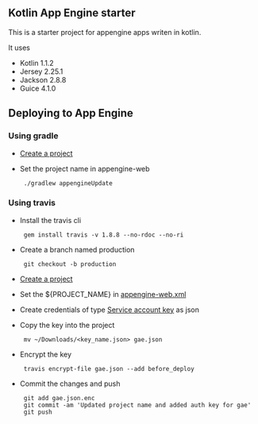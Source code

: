 Kotlin App Engine starter
------------------------

This is a starter project for appengine apps writen in kotlin.

It uses

 * Kotlin 1.1.2
 * Jersey 2.25.1
 * Jackson 2.8.8
 * Guice 4.1.0


Deploying to App Engine
-----------------------


### Using gradle

 * [Create a project](https://console.cloud.google.com/projectcreate)
 * Set the project name in appengine-web
 
        ./gradlew appengineUpdate
    

### Using travis

 * Install the travis cli
 
        gem install travis -v 1.8.8 --no-rdoc --no-ri

 * Create a branch named production
    
        git checkout -b production
    
 * [Create a project](https://console.cloud.google.com/projectcreate)
 * Set the ${PROJECT_NAME} in [appengine-web.xml](src/main/webapp/WEB-INF/appengine-web.xml)
 * Create credentials of type [Service account key](https://console.developers.google.com/apis/credentials/serviceaccountkey) as json
 * Copy the key into the project
 
        mv ~/Downloads/<key_name.json> gae.json
 
 * Encrypt the key
 
        travis encrypt-file gae.json --add before_deploy
        
 * Commit the changes and push
 
        git add gae.json.enc
        git commit -am 'Updated project name and added auth key for gae'
        git push